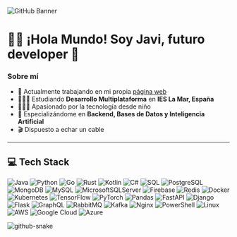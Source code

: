 ![GitHub Banner](banner_github.png)

# 👋🏼 ¡Hola Mundo! Soy Javi, futuro developer 🚀

### Sobre mí
- 🛜 Actualmente trabajando en mi propia [página web]()
- 👨🏼‍🎓 Estudiando **Desarrollo Multiplataforma** en **IES La Mar, España**
- 👨🏼‍💻 Apasionado por la tecnología desde niño
- 🤖 Especializándome en **Backend, Bases de Datos y Inteligencia Artificial**
- 🎬 Dispuesto a echar un cable

---

## 💻 Tech Stack

![Java](https://img.shields.io/badge/java-%23ED8B00.svg?style=for-the-badge&logo=openjdk&logoColor=white) ![Python](https://img.shields.io/badge/python-%233776AB.svg?style=for-the-badge&logo=python&logoColor=white) ![Go](https://img.shields.io/badge/Go-00ADD8?style=for-the-badge&logo=go&logoColor=white) ![Rust](https://img.shields.io/badge/rust-%23000000.svg?style=for-the-badge&logo=rust&logoColor=white) ![Kotlin](https://img.shields.io/badge/Kotlin-%230095D5.svg?style=for-the-badge&logo=kotlin&logoColor=white) ![C#](https://img.shields.io/badge/c%23-%23239120.svg?style=for-the-badge&logo=csharp&logoColor=white) ![SQL](https://img.shields.io/badge/SQL-%23000000.svg?style=for-the-badge&logo=sql&logoColor=white) ![PostgreSQL](https://img.shields.io/badge/postgres-%23316192.svg?style=for-the-badge&logo=postgresql&logoColor=white) ![MongoDB](https://img.shields.io/badge/MongoDB-%234ea94b.svg?style=for-the-badge&logo=mongodb&logoColor=white) ![MySQL](https://img.shields.io/badge/mysql-%2300f.svg?style=for-the-badge&logo=mysql&logoColor=white) ![MicrosoftSQLServer](https://img.shields.io/badge/Microsoft%20SQL%20Server-CC2927?style=for-the-badge&logo=microsoft%20sql%20server&logoColor=white) ![Firebase](https://img.shields.io/badge/Firebase-039BE5?style=for-the-badge&logo=Firebase&logoColor=white) ![Redis](https://img.shields.io/badge/redis-%23DC382D.svg?style=for-the-badge&logo=redis&logoColor=white) ![Docker](https://img.shields.io/badge/docker-%232496ED.svg?style=for-the-badge&logo=docker&logoColor=white) ![Kubernetes](https://img.shields.io/badge/kubernetes-%23326CE5.svg?style=for-the-badge&logo=kubernetes&logoColor=white) ![TensorFlow](https://img.shields.io/badge/TensorFlow-%23FF6F00.svg?style=for-the-badge&logo=tensorflow&logoColor=white) ![PyTorch](https://img.shields.io/badge/PyTorch-%23EE4C2C.svg?style=for-the-badge&logo=pytorch&logoColor=white) ![Pandas](https://img.shields.io/badge/pandas-%23150458.svg?style=for-the-badge&logo=pandas&logoColor=white) ![FastAPI](https://img.shields.io/badge/FastAPI-%23009688.svg?style=for-the-badge&logo=fastapi&logoColor=white) ![Django](https://img.shields.io/badge/Django-%23092E20.svg?style=for-the-badge&logo=django&logoColor=white) ![Flask](https://img.shields.io/badge/Flask-%23000000.svg?style=for-the-badge&logo=flask&logoColor=white) ![GraphQL](https://img.shields.io/badge/-GraphQL-E10098?style=for-the-badge&logo=graphql&logoColor=white) ![RabbitMQ](https://img.shields.io/badge/RabbitMQ-%23FF6600.svg?style=for-the-badge&logo=rabbitmq&logoColor=white) ![Kafka](https://img.shields.io/badge/Kafka-%23000000.svg?style=for-the-badge&logo=apache-kafka&logoColor=white) ![Nginx](https://img.shields.io/badge/nginx-%23009639.svg?style=for-the-badge&logo=nginx&logoColor=white) ![PowerShell](https://img.shields.io/badge/PowerShell-%235391FE.svg?style=for-the-badge&logo=powershell&logoColor=white) ![Linux](https://img.shields.io/badge/Linux-FCC624?style=for-the-badge&logo=linux&logoColor=black) ![AWS](https://img.shields.io/badge/AWS-%23FF9900.svg?style=for-the-badge&logo=amazon-aws&logoColor=white) ![Google Cloud](https://img.shields.io/badge/GoogleCloud-%234285F4.svg?style=for-the-badge&logo=google-cloud&logoColor=white) ![Azure](https://img.shields.io/badge/Azure-%230072C6.svg?style=for-the-badge&logo=microsoft-azure&logoColor=white)

<picture>
  <source media="(prefers-color-scheme: dark)" srcset="https://raw.githubusercontent.com/tobiasmeyhoefer/tobiasmeyhoefer/output/github-snake-dark.svg" />
  <source media="(prefers-color-scheme: light)" srcset="https://raw.githubusercontent.com/tobiasmeyhoefer/tobiasmeyhoefer/output/github-snake.svg" />
  <img alt="github-snake" src="https://raw.githubusercontent.com/tobiasmeyhoefer/tobiasmeyhoefer/output/github-snake.svg" />
</picture>
